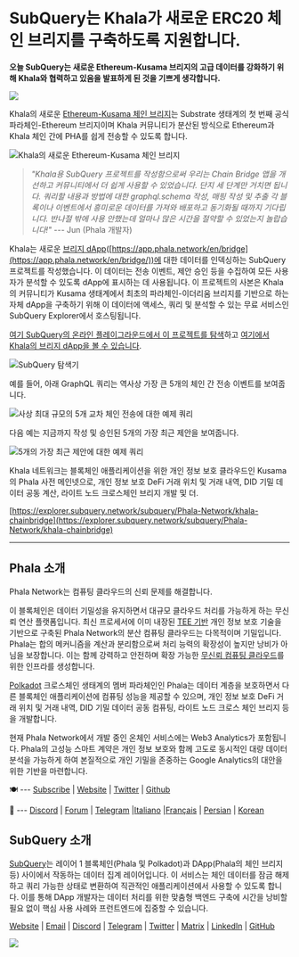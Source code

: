 # SubQuery는 Khala가 새로운 ERC20 체인 브리지를 구축하도록 지원합니다.

**오늘 SubQuery는 새로운 Ethereum-Kusama 브리지의 고급 데이터를 강화하기 위해 Khala와 협력하고 있음을 발표하게 된 것을 기쁘게 생각합니다.**

![](https://miro.medium.com/max/700/1*rXooUCLYTT3rWp-mXSryxg.png)

Khala의 새로운 [Ethereum-Kusama 체인 브리지](https://app.phala.network/en/bridge/)는 Substrate 생태계의 첫 번째 공식 파라체인-Ethereum 브리지이며 Khala 커뮤니티가 분산된 방식으로 Ethereum과 Khala 체인 간에 PHA를 쉽게 전송할 수 있도록 합니다.

![Khala의 새로운 Ethereum-Kusama 체인 브리지](https://miro.medium.com/max/700/1*9k8TLUugLCsXHWOHlU2Gkg.png)

> *"Khala용 SubQuery 프로젝트를 작성함으로써 우리는 Chain Bridge 앱을 개선하고 커뮤니티에서 더 쉽게 사용할 수 있었습니다. 단지 세 단계만 거치면 됩니다. 쿼리할 내용과 방법에 대한 graphql.schema 작성, 매핑 작성 및 추출 각 블록이나 이벤트에서 흥미로운 데이터를 가져와 배포하고 동기화될 때까지 기다립니다. 반나절 밖에 사용 안했는데 얼마나 많은 시간을 절약할 수 있었는지 놀랍습니다!"* --- Jun (Phala 개발자)

Khala는 새로운 [브리지 dApp](https://app.phala.network/en/bridge/)([https://app.phala.network/en/bridge](https://app.phala.network/en/bridge/))에 대한 데이터를 인덱싱하는 SubQuery 프로젝트를 작성했습니다. 이 데이터는 전송 이벤트, 제안 승인 등을 수집하여 모든 사용자가 분석할 수 있도록 dApp에 표시하는 데 사용됩니다. 이 프로젝트의 사본은 Khala의 커뮤니티가 Kusama 생태계에서 최초의 파라체인-이더리움 브리지를 기반으로 하는 자체 dApp을 구축하기 위해 이 데이터에 액세스, 쿼리 및 분석할 수 있는 무료 서비스인 SubQuery Explorer에서 호스팅됩니다.

[여기 SubQuery의 온라인 플레이그라운드에서 이 프로젝트를 탐색](https://explorer.subquery.network/subquery/Phala-Network/khala-chainbridge)하고 [여기에서 Khala의 브리지 dApp을 볼 수 있습니다](https://app.phala.network/en/bridge/).

![SubQuery 탐색기](https://miro.medium.com/max/700/1*epyc3vnlRiWwEXN27lgZgw.png)

예를 들어, 아래 GraphQL 쿼리는 역사상 가장 큰 5개의 체인 간 전송 이벤트를 보여줍니다.

![사상 최대 규모의 5개 교차 체인 전송에 대한 예제 쿼리](https://miro.medium.com/max/700/1*lQiiQgti75yb1tVoXXxipw.png)

다음 예는 지금까지 작성 및 승인된 5개의 가장 최근 제안을 보여줍니다.

![5개의 가장 최근 제안에 대한 예제 쿼리](https://miro.medium.com/max/700/1*SdlwnW-kkqZ_Lh4h7KFhtw.png)

Khala 네트워크는 블록체인 애플리케이션을 위한 개인 정보 보호 클라우드인 Kusama의 Phala 사전 메인넷으로, 개인 정보 보호 DeFi 거래 위치 및 거래 내역, DID 기밀 데이터 공동 계산, 라이트 노드 크로스체인 브리지 개발 및 더.

[https://explorer.subquery.network/subquery/Phala-Network/khala-chainbridge](https://explorer.subquery.network/subquery/Phala-Network/khala-chainbridge)

---

## Phala 소개

Phala Network는 컴퓨팅 클라우드의 신뢰 문제를 해결합니다.

이 블록체인은 데이터 기밀성을 유지하면서 대규모 클라우드 처리를 가능하게 하는 무신뢰 연산 플랫폼입니다. 최신 프로세서에 이미 내장된 [TEE 기반](https://en.wikipedia.org/wiki/Trusted_execution_environment) 개인 정보 보호 기술을 기반으로 구축된 Phala Network의 분산 컴퓨팅 클라우드는 다목적이며 기밀입니다. Phala는 합의 메커니즘을 계산과 분리함으로써 처리 능력의 확장성이 높지만 낭비가 아님을 보장합니다. 이는 함께 강력하고 안전하며 확장 가능한 [무신뢰 컴퓨팅 클라우드](https://medium.com/phala-network/phala-transparent-and-private-global-computation-cloud-2d80c70ad1e9)를 위한 인프라를 생성합니다.

[Polkadot](https://polkadot.network/technology/) 크로스체인 생태계의 멤버 파라체인인 Phala는 데이터 계층을 보호하면서 다른 블록체인 애플리케이션에 컴퓨팅 성능을 제공할 수 있으며, 개인 정보 보호 DeFi 거래 위치 및 거래 내역, DID 기밀 데이터 공동 컴퓨팅, 라이트 노드 크로스 체인 브리지 등을 개발합니다.

현재 Phala Network에서 개발 중인 온체인 서비스에는 Web3 Analytics가 포함됩니다. Phala의 고성능 스마트 계약은 개인 정보 보호와 함께 고도로 동시적인 대량 데이터 분석을 가능하게 하여 본질적으로 개인 기밀을 존중하는 Google Analytics의 대안을 위한 기반을 마련합니다.

🍽 --- [Subscribe](https://mailchi.mp/fd48395f09dc/w3a-landing-page) | [Website](https://phala.network/) | [Twitter](https://twitter.com/PhalaNetwork) | [Github](https://github.com/Phala-Network)

🥤 --- [Discord](https://discord.gg/myBmQu5) | [Forum](https://forum.phala.network/) | [Telegram](https://t.me/phalanetwork) |[Italiano](https://medium.com/phala-italia/ancora-pi%C3%B9-premi-in-arrivo-fino-a-150-pha-per-ksm-e-nuove-nft-in-edizione-speciale-ba2776148de8) |[Français](https://medium.com/phala-fran%C3%A7ais/encore-plus-de-r%C3%A9compenses-jusqu%C3%A0-150-pha-par-ksm-et-de-nouveaux-nft-%C3%A9dition-sp%C3%A9ciale-9e5f7683c5b6) | [Persian](https://virgool.io/PhalaNetwork-Persian/%D8%AC%D9%88%D8%A7%DB%8C%D8%B2-%D8%A8%DB%8C%D8%B4%D8%AA%D8%B1-%D8%A8%D8%B2%D9%88%D8%AF%DB%8C-%D8%AA%D8%A7-%DB%B1%DB%B5%DB%B0-pha-%D8%A8%D9%87-%D8%A7%D8%B2%D8%A7%DB%8C-%D9%87%D8%B1-ksm-%D9%88-%D9%86%D8%B3%D8%AE%D9%87-%D9%87%D8%A7%DB%8C-nft-%D9%88%DB%8C%DA%98%D9%87-ejxonlenaxp2) | [Korean](https://medium.com/phala-%ED%95%9C%EA%B5%AD)

## SubQuery 소개

[SubQuery](https://subquery.network/)는 레이어 1 블록체인(Phala 및 Polkadot)과 DApp(Phala의 체인 브리지 등) 사이에서 작동하는 데이터 집계 레이어입니다. 이 서비스는 체인 데이터를 잠금 해제하고 쿼리 가능한 상태로 변환하여 직관적인 애플리케이션에서 사용할 수 있도록 합니다. 이를 통해 DApp 개발자는 데이터 처리를 위한 맞춤형 백엔드 구축에 시간을 낭비할 필요 없이 핵심 사용 사례와 프런트엔드에 집중할 수 있습니다.

[Website](https://subquery.network/) | [Email](mailto:hello@subquery.network) | [Discord](https://discord.com/invite/78zg8aBSMG) | [Telegram](https://t.me/subquerynetwork) | [Twitter](https://twitter.com/subquerynetwork) | [Matrix](https://matrix.to/#/#subquery:matrix.org) | [LinkedIn](https://www.linkedin.com/company/subquery) | [GitHub](https://github.com/subquery)

![](https://miro.medium.com/max/600/1*3BFCkeqtKBhQXKg2C_iFwQ.gif)

